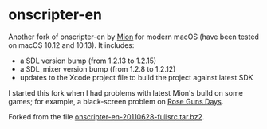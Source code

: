 # onscripter-en

Another fork of onscripter-en by [Mion](http://unclemion.com/onscripter/releases/) for modern macOS (have been tested on macOS 10.12 and 10.13). It includes:

- a SDL version bump (from 1.2.13 to 1.2.15)
- a SDL_mixer version bump (from 1.2.8 to 1.2.12)
- updates to the Xcode project file to build the project against latest SDK

I started this fork when I had problems with latest Mion's build on some games; for example, a black-screen problem on [Rose Guns Days](http://witch-hunt.com/stage_rgd_demo.html).

Forked from the file [onscripter-en-20110628-fullsrc.tar.bz2](http://unclemion.com/onscripter/pub/onscr/onscripter-en-20110628-fullsrc.tar.bz2).